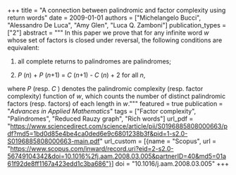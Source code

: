 +++
title = "A connection between palindromic and factor complexity using return words"
date = 2009-01-01
authors = ["Michelangelo Bucci", "Alessandro De Luca", "Amy Glen", "Luca Q. Zamboni"]
publication_types = ["2"]
abstract = """
In this paper we prove that for any infinite word *w* whose set of
factors is closed under reversal, the following conditions are
equivalent:

1.  all complete returns to palindromes are palindromes;

2.  *P* (*n*) + *P* (*n*+1) = *C* (*n*+1) - *C* (*n*) + 2
    for all *n*,

where *P* (resp. *C* ) denotes the palindromic
complexity (resp. factor complexity) function of *w*, which counts the
number of distinct palindromic factors (resp. factors) of each length in
*w*."""
featured = true
publication = "*Advances in Applied Mathematics*"
tags = ["Factor complexity", "Palindromes", "Reduced Rauzy graph", "Rich words"]
url_pdf = "https://www.sciencedirect.com/science/article/pii/S0196885808000663/pdf?md5=1bd0d85e4be4ca0ded6e9c6801238b3f&pid=1-s2.0-S0196885808000663-main.pdf"
url_custom = [{name = "Scopus", url = "https://www.scopus.com/inward/record.uri?eid=2-s2.0-56749104342&doi=10.1016%2fj.aam.2008.03.005&partnerID=40&md5=01a61f92de8ff1167a423edd1c3ba686"}]
doi = "10.1016/j.aam.2008.03.005"
+++
